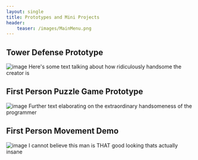 ```yaml
---
layout: single
title: Prototypes and Mini Projects
header:
    teaser: /images/MainMenu.png
---
```



## Tower Defense Prototype
![image](/images/GoodDog.jpg)
Here's some text talking about how ridiculously handsome the creator is

## First Person Puzzle Game Prototype
![image](/images/GoodDog.jpg)
Further text elaborating on the extraordinary handsomeness of the programmer

## First Person Movement Demo
![image](/images/GoodDog.jpg)
I cannot believe this man is THAT good looking thats actually insane




<!--
This is the base Jekyll theme. You can find out more info about customizing your Jekyll theme, as well as basic Jekyll usage documentation at [jekyllrb.com](https://jekyllrb.com/)

You can find the source code for Minima at GitHub:
[jekyll][jekyll-organization] /
[minima](https://github.com/jekyll/minima)

You can find the source code for Jekyll at GitHub:
[jekyll][jekyll-organization] /
[jekyll](https://github.com/jekyll/jekyll)


[jekyll-organization]: https://github.com/jekyll
-->